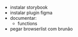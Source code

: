 - instalar storybook
- instalar plugin figma
- documentar:
    - functions
- pegar browserlist com brunão